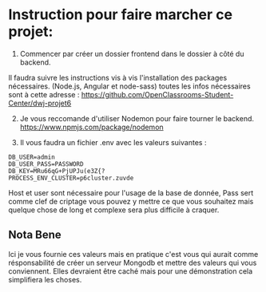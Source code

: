 # Instruction pour faire marcher ce projet: 

1) Commencer par créer un dossier frontend dans le dossier à côté du backend. 

Il faudra suivre les instructions vis à vis l'installation des packages nécessaires.
(Node.js, Angular et node-sass) toutes les infos nécessaires sont à cette adresse :
https://github.com/OpenClassrooms-Student-Center/dwj-projet6


2) Je vous reccomande d'utiliser Nodemon pour faire tourner le backend.
https://www.npmjs.com/package/nodemon


3) Il vous faudra un fichier .env avec les valeurs suivantes : 

```shell
DB_USER=admin
DB_USER_PASS=PASSWORD
DB_KEY=MRu66qG+PjUPJu(e3Z{?
PROCESS_ENV_CLUSTER=p6cluster.zuvde
```
 
Host et user sont nécessaire pour l'usage de la base de donnée,
Pass sert comme clef de criptage vous pouvez y mettre ce que vous 
souhaitez mais quelque chose de long et complexe sera plus difficile 
à craquer.
 
## Nota Bene
Ici je vous fournie ces valeurs mais en pratique c'est vous qui 
aurait comme résponsabilité de créer un serveur Mongodb et mettre 
des valeurs qui vous conviennent. 
Elles devraient être caché mais pour une démonstration cela 
simplifiera les choses.

